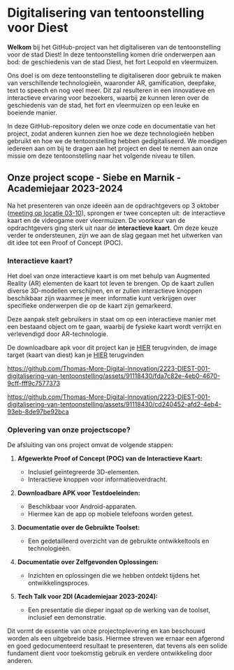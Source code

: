 # Digitalisering van tentoonstelling voor Diest

**Welkom** bij het GitHub-project van het digitaliseren van de tentoonstelling voor de stad Diest! In deze tentoonstelling komen drie onderwerpen aan bod: de geschiedenis van de stad Diest, het fort Leopold en vleermuizen. 

Ons doel is om deze tentoonstelling te digitaliseren door gebruik te maken van verschillende technologieën, waaronder AR, gamification, deepfake, text to speech en nog veel meer. Dit zal resulteren in een innovatieve en interactieve ervaring voor bezoekers, waarbij ze kunnen leren over de geschiedenis van de stad, het fort en vleermuizen op een leuke en boeiende manier.

In deze GitHub-repository delen we onze code en documentatie van het project, zodat anderen kunnen zien hoe we deze technologieën hebben gebruikt en hoe we de tentoonstelling hebben gedigitaliseerd. We moedigen iedereen aan om bij te dragen aan het project en deel te nemen aan onze missie om deze tentoonstelling naar het volgende niveau te tillen.

## Onze project scope - Siebe en Marnik - Academiejaar 2023-2024
Na het presenteren van onze ideeën aan de opdrachtgevers op 3 oktober ([meeting op locatie 03-10](./documents/meetings/meeting-on-location-03-10-2023.md)), sprongen er twee concepten uit: de interactieve kaart en de videogame over vleermuizen. De voorkeur van de opdrachtgevers ging sterk uit naar de **interactieve kaart**. Om deze keuze verder te ondersteunen, zijn we aan de slag gegaan met het uitwerken van dit idee tot een Proof of Concept (POC).

### Interactieve kaart?
Het doel van onze interactieve kaart is om met behulp van Augmented Reality (AR) elementen de kaart tot leven te brengen. Op de kaart zullen diverse 3D-modellen verschijnen, en er zullen interactieve knoppen beschikbaar zijn waarmee je meer informatie kunt verkrijgen over specifieke onderwerpen die op de kaart zijn gemarkeerd.

Deze aanpak stelt gebruikers in staat om op een interactieve manier met een bestaand object om te gaan, waarbij de fysieke kaart wordt verrijkt en verlevendigd door AR-technologie.

De downloadbare apk voor dit project kan je [HIER](https://github.com/Thomas-More-Digital-Innovation/2223-DIEST-001-digitalisering-van-tentoonstelling/tree/main/code/download) terugvinden, de image target (kaart van diest) kan je [HIER](https://github.com/Thomas-More-Digital-Innovation/2223-DIEST-001-digitalisering-van-tentoonstelling/blob/main/documents/pictures/Diest-Map-Resize.jpg) terugvinden

https://github.com/Thomas-More-Digital-Innovation/2223-DIEST-001-digitalisering-van-tentoonstelling/assets/91118430/fda7c82e-4eb0-4670-9cff-fff9c7577373

https://github.com/Thomas-More-Digital-Innovation/2223-DIEST-001-digitalisering-van-tentoonstelling/assets/91118430/cd240452-afd2-4eb4-93eb-8de97be92bca

### Oplevering van onze projectscope?

De afsluiting van ons project omvat de volgende stappen: 

1. **Afgewerkte Proof of Concept (POC) van de Interactieve Kaart:**
   - Inclusief geïntegreerde 3D-elementen.
   - Interactieve knoppen voor informatieoverdracht.

2. **Downloadbare APK voor Testdoeleinden:**
   - Beschikbaar voor Android-apparaten.
   - Hiermee kan de app op mobiele telefoons worden getest.

3. **Documentatie over de Gebruikte Toolset:**
   - Een gedetailleerd overzicht van de gebruikte ontwikkeltools en technologieën.

4. **Documentatie over Zelfgevonden Oplossingen:**
   - Inzichten en oplossingen die we hebben ontdekt tijdens het ontwikkelingsproces.

5. **Tech Talk voor 2DI (Academiejaar 2023-2024):**
   - Een presentatie die dieper ingaat op de werking van de toolset, inclusief een demonstratie.

Dit vormt de essentie van onze projectoplevering en kan beschouwd worden als een uitgebreide basis. Hiermee streven we ernaar een afgerond en goed gedocumenteerd resultaat te presenteren, dat tevens als een solide fundament dient voor toekomstig gebruik en verdere ontwikkeling door anderen.

